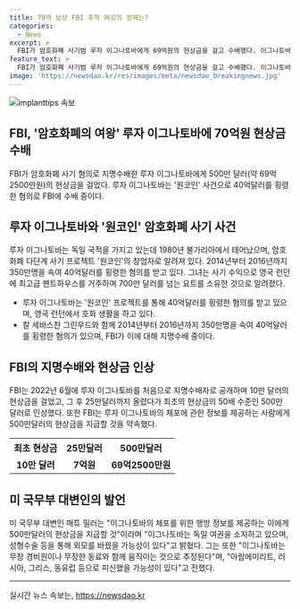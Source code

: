 ```yaml
---
title: 70억 보상 FBI 추적 여성의 정체는?
categories:
  - News
excerpt: >
  FBI가 암호화폐 사기범 루자 이그나토바에게 69억원의 현상금을 걸고 수배했다. 이그나토바는 원코인 사업을 통해 40억달러를 사칭한 혐의를 받으며, 영국 런던의 펜트하우스에 거주하고 96억원의 요트를 소유했다. 이그나토바는 2017년 혐의를 받던 중 도주하고, FBI는 그녀의 수배를 놓치지 않았다. FBI는 500만달러의 현상금을 제시하며 경비원과 함께 이동하고 외모를 바꾼 가능성을 경고하고 있다.
feature_text: >
  FBI가 암호화폐 사기범 루자 이그나토바에게 69억원의 현상금을 걸고 수배했다. 이그나토바는 원코인 사업을 통해 40억달러를 사칭한 혐의를 받으며, 영국 런던의 펜트하우스에 거주하고 96억원의 요트를 소유했다. 이그나토바는 2017년 혐의를 받던 중 도주하고, FBI는 그녀의 수배를 놓치지 않았다. FBI는 500만달러의 현상금을 제시하며 경비원과 함께 이동하고 외모를 바꾼 가능성을 경고하고 있다.
image: 'https://newsdao.kr/res/images/meta/newsdao_breakingnews.jpg'
---
```


<p><img src="https://newsdao.kr/res/images/meta/newsdao_breakingnews.jpg" alt="implanttips 속보" /></p>

<h2 data-ke-size="size26">FBI, '암호화폐의 여왕' 루자 이그나토바에 70억원 현상금 수배</h2>

<p data-ke-size="size16">FBI가 암호화폐 사기 혐의로 지명수배한 루자 이그나토바에게 500만 달러(약 69억2500만원)의 현상금을 걸었다. 루자 이그나토바는 '원코인' 사건으로 40억달러를 횡령한 혐의로 FBI에 수배 중이다.</p>

<h2 data-ke-size="size26">루자 이그나토바와 '원코인' 암호화폐 사기 사건</h2>

<p data-ke-size="size16">루자 이그나토바는 독일 국적을 가지고 있는데 1980년 불가리아에서 태어났으며, 암호화폐 다단계 사기 프로젝트 '원코인'의 창업자로 알려져 있다. 2014년부터 2016년까지 350만명을 속여 40억달러를 횡령한 혐의를 받고 있다. 그녀는 사기 수익으로 영국 런던에 최고급 펜트하우스를 거주하며 700만 달러를 넘는 요트를 소유한 것으로 알려졌다.</p>

<ul data-ke-size="size16">
  <li>루자 이그나토바는 '원코인' 프로젝트를 통해 40억달러를 횡령한 혐의를 받고 있으며, 영국 런던에서 호화 생활을 하고 있다.</li>
  <li>칼 세바스찬 그린우드와 함께 2014년부터 2016년까지 350만명을 속여 40억달러를 횡령한 혐의가 있으며, FBI가 이에 대해 지명수배 중이다.</li>
</ul>

<h2 data-ke-size="size26">FBI의 지명수배와 현상금 인상</h2>

<p data-ke-size="size16">FBI는 2022년 6월에 루자 이그나토바를 처음으로 지명수배자로 공개하며 10만 달러의 현상금을 걸었고, 그 후 25만달러까지 올렸다가 최초의 현상금의 50배 수준인 500만 달러로 인상했다. 또한 FBI는 루자 이그나토바의 체포에 관한 정보를 제공하는 사람에게 500만달러의 현상금을 지급할 것을 약속했다.</p>

<table data-ke-size="size16">
  <tr>
    <th><b>최초 현상금</b></th>
    <th><b>25만달러</b></th>
    <th><b>500만달러</b></th>
  </tr>
  <tr>
    <td style="text-align: center; height: 17px;"><b>10만 달러</b></td>
    <td style="text-align: center; height: 17px;"><b>7억원</b></td>
    <td style="text-align: center; height: 17px;"><b>69억2500만원</b></td>
  </tr>
</table>

<h2 data-ke-size="size26">미 국무부 대변인의 발언</h2>

<p data-ke-size="size16">미 국무부 대변인 매튜 밀러는 "이그나토바의 체포를 위한 행방 정보를 제공하는 이에게 500만달러의 현상금을 지급할 것"이라며 "이그나토바는 독일 여권을 소지하고 있으며, 성형수술 등을 통해 외모를 바꿨을 가능성이 있다"고 밝혔다. 그는 또한 "이그나토바는 무장 경비원이나 무장한 동료와 함께 움직이는 것으로 추정된다"며, "아랍에미리트, 러시아, 그리스, 동유럽 등으로 피신했을 가능성이 있다"고 전했다.</p>

<hr data-ke-size="size16">
실시간 뉴스 속보는, <a href="https://newsdao.kr" rel="dofollow">https://newsdao.kr</a>


